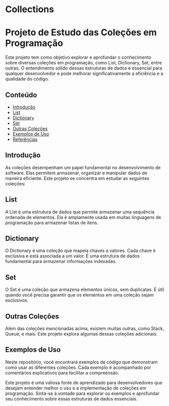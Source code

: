# Collections

# Projeto de Estudo das Coleções em Programação

Este projeto tem como objetivo explorar e aprofundar o conhecimento sobre diversas coleções em programação, como List, Dictionary, Set, entre outras. O entendimento sólido dessas estruturas de dados é essencial para qualquer desenvolvedor e pode melhorar significativamente a eficiência e a qualidade do código.

## Conteúdo

- [Introdução](#introdução)
- [List](#list)
- [Dictionary](#dictionary)
- [Set](#set)
- [Outras Coleções](#outras-coleções)
- [Exemplos de Uso](#exemplos-de-uso)
- [Referências](#referências)

## Introdução

As coleções desempenham um papel fundamental no desenvolvimento de software. Elas permitem armazenar, organizar e manipular dados de maneira eficiente. Este projeto se concentra em estudar as seguintes coleções:

## List

A List é uma estrutura de dados que permite armazenar uma sequência ordenada de elementos. Ela é amplamente usada em muitas linguagens de programação para armazenar listas de itens.

## Dictionary

O Dictionary é uma coleção que mapeia chaves a valores. Cada chave é exclusiva e está associada a um valor. É uma estrutura de dados fundamental para armazenar informações indexadas.

## Set

O Set é uma coleção que armazena elementos únicos, sem duplicatas. É útil quando você precisa garantir que os elementos em uma coleção sejam exclusivos.

## Outras Coleções

Além das coleções mencionadas acima, existem muitas outras, como Stack, Queue, e mais. Este projeto explora algumas dessas coleções adicionais.

## Exemplos de Uso

Neste repositório, você encontrará exemplos de código que demonstram como usar as diferentes coleções. Cada exemplo é acompanhado por comentários explicativos para facilitar a compreensão.

Este projeto é uma valiosa fonte de aprendizado para desenvolvedores que desejam entender melhor o uso e a implementação de coleções em programação. Sinta-se à vontade para explorar os exemplos e aprofundar seu conhecimento sobre essas estruturas de dados essenciais.

